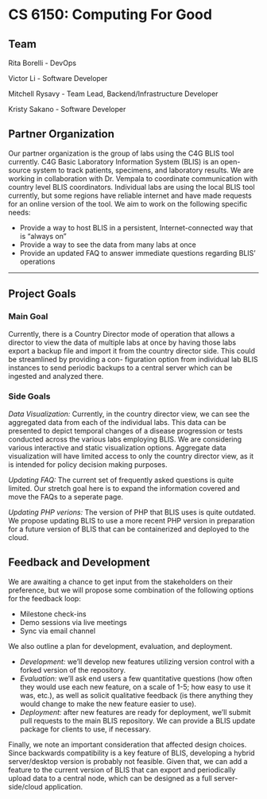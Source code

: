 # CS 6150: Computing For Good

## Team

Rita Borelli - DevOps

Victor Li - Software Developer

Mitchell Rysavy - Team Lead, Backend/Infrastructure Developer

Kristy Sakano - Software Developer

## Partner Organization

Our partner organization is the group of labs using the C4G BLIS tool currently. C4G Basic Laboratory Information System (BLIS) is an open-source system to track patients, specimens, and laboratory results. We are working in collaboration with Dr. Vempala to coordinate communication with country level BLIS coordinators. Individual labs are using the local BLIS tool currently, but some regions have reliable internet and have made requests for an online version of the tool. We aim to work on the following specific needs:
* Provide a way to host BLIS in a persistent,
Internet-connected way that is “always on”
* Provide a way to see the data from many labs
at once
* Provide an updated FAQ to answer immediate
questions regarding BLIS’ operations

---

## Project Goals

### Main Goal

Currently, there is a Country Director mode of operation that allows a director to view the data of multiple labs at once by having those labs export a backup file and import it from the country director side. This could be streamlined by providing a con- figuration option from individual lab BLIS instances to send periodic backups to a central server which can be ingested and analyzed there.

### Side Goals

*Data Visualization:* Currently, in the country director view, we can see the aggregated data from each of the individual labs. This data can be presented to depict temporal changes of a disease progression or tests conducted across the various labs employing BLIS. We are considering various interactive and static visualization options. Aggregate data visualization will have limited access to only the country director view, as it is intended for policy decision making purposes.

*Updating FAQ:* The current set of frequently asked questions is quite limited. Our stretch goal here is to expand the information covered and move the FAQs to a seperate page.

*Updating PHP verions:* The version of PHP that BLIS uses is quite outdated. We propose updating BLIS to use a more recent PHP version in preparation for a future version of BLIS that can be containerized and deployed to the cloud.

## Feedback and Development

We are awaiting a chance to get input from the stakeholders on their preference, but we will propose some combination of the following options for the feedback loop:

* Milestone check-ins
* Demo sessions via live meetings
* Sync via email channel

We also outline a plan for development, evaluation, and deployment.

* *Development:* we’ll develop new features utilizing version control with a forked version of the repository.
* *Evaluation:* we’ll ask end users a few quantitative questions (how often they would use each new feature, on a scale of 1-5; how easy to
use it was, etc.), as well as solicit qualitative feedback (is there anything they would change to make the new feature easier to use).
* *Deployment:* after new features are ready for deployment, we’ll submit pull requests to the main BLIS repository. We can provide a BLIS
update package for clients to use, if necessary.

Finally, we note an important consideration that affected design choices. Since backwards compatibility is a key feature of BLIS, developing a hybrid server/desktop version is probably not feasible. Given that, we can add a feature to the current version of BLIS that can export and periodically upload data to a central node, which can be designed as a full server-side/cloud application.